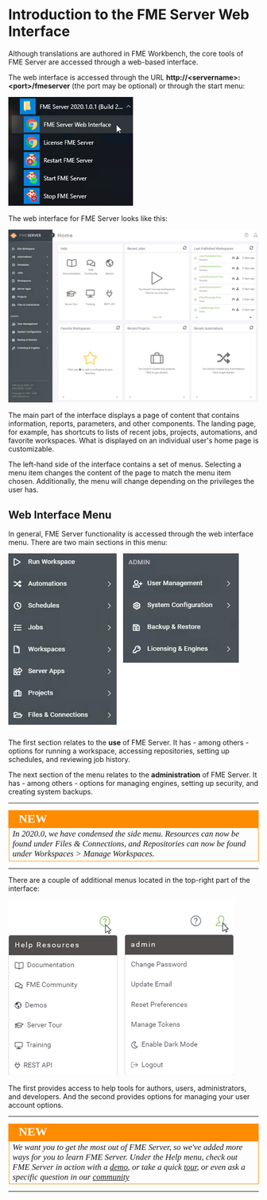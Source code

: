 # Introduction to the FME Server Web Interface

Although translations are authored in FME Workbench, the core tools of FME Server are accessed through a web-based interface.

The web interface is accessed through the URL **http://&lt;servername&gt;:&lt;port&gt;/fmeserver** (the port may be optional) or through the start menu:

![](./Images/Img1.013.ServerInterfaceAccess.png)


The web interface for FME Server looks like this:

![](./Images/Img1.014.ServerInterfaceOverview.png)

The main part of the interface displays a page of content that contains information, reports, parameters, and other components. The landing page, for example, has shortcuts to lists of recent jobs, projects, automations, and favorite workspaces. What is displayed on an individual user's home page is customizable.

The left-hand side of the interface contains a set of menus. Selecting a menu item changes the content of the page to match the menu item chosen. Additionally, the menu will change depending on the privileges the user has.

## Web Interface Menu ##

In general, FME Server functionality is accessed through the web interface menu. There are two main sections in this menu:

![](./Images/Img1.015.ServerInterfaceMenu.png)

The first section relates to the **use** of FME Server. It has - among others - options for running a workspace, accessing repositories, setting up schedules, and reviewing job history.

The next section of the menu relates to the **administration** of FME Server. It has - among others - options for managing engines, setting up security, and creating system backups.

---

<!--New Section-->

<table style="border-spacing: 0px">
<tr>
<td style="vertical-align:middle;background-color:darkorange;border: 2px solid darkorange">
<i class="fa fa-bolt fa-lg fa-pull-left fa-fw" style="color:white;padding-right: 12px;vertical-align:text-top"></i>
<span style="color:white;font-size:x-large;font-weight: bold;font-family:serif">NEW</span>
</td>
</tr>

<tr>
<td style="border: 1px solid darkorange">
<span style="font-family:serif; font-style:italic; font-size:larger">
In 2020.0, we have condensed the side menu. Resources can now be found under Files & Connections, and Repositories can now be found under Workspaces > Manage Workspaces.
</span>
</td>
</tr>
</table>

---

There are a couple of additional menus located in the top-right part of the interface:

![](./Images/Img1.016.HelpUserSettingsMenu.png)

The first provides access to help tools for authors, users, administrators, and developers. And the second provides options for managing your user account options.

---

<!--New Section-->

<table style="border-spacing: 0px">
<tr>
<td style="vertical-align:middle;background-color:darkorange;border: 2px solid darkorange">
<i class="fa fa-bolt fa-lg fa-pull-left fa-fw" style="color:white;padding-right: 12px;vertical-align:text-top"></i>
<span style="color:white;font-size:x-large;font-weight: bold;font-family:serif">NEW</span>
</td>
</tr>

<tr>
<td style="border: 1px solid darkorange">
<span style="font-family:serif; font-style:italic; font-size:larger">
We want you to get the most out of FME Server, so we've added more ways for you to learn FME Server. Under the Help menu, check out FME Server in action with a <a href="https://playground.fmeserver.com/demos/"> demo</a>, or take a quick <a href="https://www.safe.com/fme/fme-server/tour/2020.0/?utm_source=fme-server&utm_medium=referral&utm_campaign=product-tour">tour</a>, or even ask a specific question in our <a href="https://knowledge.safe.com/index.html">community</a>
</span>
</td>
</tr>
</table>

---
